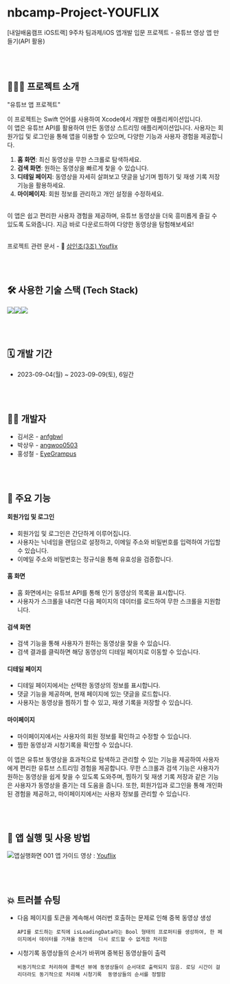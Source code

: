 # nbcamp-Project-YOUFLIX
[내일배움캠프 iOS트랙] 9주차 팀과제/iOS 앱개발 입문 프로젝트 - 유튜브 영상 앱 만들기(API 활용)
<br><br><br><br>

## 🧑🏻‍💻 프로젝트 소개
"유튜브 앱 프로젝트"<p> 
이 프로젝트는 Swift 언어를 사용하여 Xcode에서 개발한 애플리케이션입니다. <br>
이 앱은 유튜브 API를 활용하여 만든 동영상 스트리밍 애플리케이션입니다. 사용자는 회원가입 및 로그인을 통해 앱을 이용할 수 있으며, 다양한 기능과 사용자 경험을 제공합니다.
1. **홈 화면**: 최신 동영상을 무한 스크롤로 탐색하세요.
2. **검색 화면**: 원하는 동영상을 빠르게 찾을 수 있습니다.
3. **디테일 페이지**: 동영상을 자세히 살펴보고 댓글을 남기며 찜하기 및 재생 기록 저장 기능을 활용하세요.
4. **마이페이지**: 회원 정보를 관리하고 개인 설정을 수정하세요.
<br>
이 앱은 쉽고 편리한 사용자 경험을 제공하며, 유튜브 동영상을 더욱 흥미롭게 즐길 수 있도록 도와줍니다. 지금 바로 다운로드하여 다양한 동영상을 탐험해보세요! <br><br>

프로젝트 관련 문서 - 🔗 [삼인조(3조) Youflix](https://drive.google.com/drive/folders/1tba-H_tzJ2IRxSwA80xvuqwvpv78s8i0?usp=sharing)

<br><br>

## 🛠️ 사용한 기술 스택 (Tech Stack)
<img src="https://img.shields.io/badge/Swift-F05138?style=for-the-badge&logo=Swift&logoColor=white"><img src="https://img.shields.io/badge/GitHub-181717?style=for-the-badge&logo=github&logoColor=white"><img src="https://img.shields.io/badge/Slack-4A154B?style=for-the-badge&logo=slack&logoColor=white">

<br><br>

## 🗓️ 개발 기간
* 2023-09-04(월) ~ 2023-09-09(토), 6일간

<br><br>

## 💁🏻 개발자
- 김서온 - [anfgbwl](https://github.com/anfgbwl)
- 박상우 - [angwoo0503](https://github.com/angwoo0503)
- 홍성철 - [EyeGrampus](https://github.com/EyeGrampus)

<br><br>

## 📌 주요 기능
#### 회원가입 및 로그인
- 회원가입 및 로그인은 간단하게 이루어집니다.
- 사용자는 닉네임을 랜덤으로 설정하고, 이메일 주소와 비밀번호를 입력하여 가입할 수 있습니다.
- 이메일 주소와 비밀번호는 정규식을 통해 유효성을 검증합니다.
#### 홈 화면
- 홈 화면에서는 유튜브 API를 통해 인기 동영상의 목록을 표시합니다.
- 사용자가 스크롤을 내리면 다음 페이지의 데이터를 로드하여 무한 스크롤을 지원합니다.
#### 검색 화면
- 검색 기능을 통해 사용자가 원하는 동영상을 찾을 수 있습니다.
- 검색 결과를 클릭하면 해당 동영상의 디테일 페이지로 이동할 수 있습니다.
#### 디테일 페이지
- 디테일 페이지에서는 선택한 동영상의 정보를 표시합니다.
- 댓글 기능을 제공하며, 현재 페이지에 있는 댓글을 로드합니다.
- 사용자는 동영상을 찜하기 할 수 있고, 재생 기록을 저장할 수 있습니다.
#### 마이페이지
- 마이페이지에서는 사용자의 회원 정보를 확인하고 수정할 수 있습니다.
- 찜한 동영상과 시청기록을 확인할 수 있습니다.


이 앱은 유튜브 동영상을 효과적으로 탐색하고 관리할 수 있는 기능을 제공하여 사용자에게 편리한 유튜브 스트리밍 경험을 제공합니다.
무한 스크롤과 검색 기능은 사용자가 원하는 동영상을 쉽게 찾을 수 있도록 도와주며, 찜하기 및 재생 기록 저장과 같은 기능은 사용자가 동영상을 즐기는 데 도움을 줍니다.
또한, 회원가입과 로그인을 통해 개인화된 경험을 제공하고, 마이페이지에서는 사용자 정보를 관리할 수 있습니다.


<br><br>

## 🧐 앱 실행 및 사용 방법
![‎앱실행화면 ‎001](https://github.com/anfgbwl/Youfilx/assets/53863005/b24d3afc-123d-4ec9-b3ac-75d26778d8ac)
앱 가이드 영상 : [Youflix](https://youtu.be/P0AlOSLLunY?si=iL6gG3_x-RkYXGOg)


<br><br>

## 💥 트러블 슈팅
- 다음 페이지를 토큰을 계속해서 여러번  호출하는 문제로 인해 중복 동영상 생성
  ```
  API를 로드하는 로직에 isLoadingData라는 Bool 형태의 프로퍼티를 생성하여, 한 페이지에서 데이터를 가져올 동안에  다시 로드할 수 없게끔 처리함
  ```
- 시청기록 동영상들의 순서가 바뀌며 중복된 동영상들이 출력
  ```
  비동기적으로 처리하여 콜렉션 뷰에 동영상들이 순서대로 출력되지 않음. 로딩 시간이 걸리더라도 동기적으로 처리해 시청기록  동영상들의 순서를 정렬함
  ```
